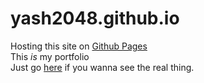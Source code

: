 # yash2048.github.io
Hosting this site on [Github Pages](https://pages.github.com/)\
This *is* my portfolio \
Just go [here](https://yash2048.github.io/src/pages/cli.html) if you wanna see the real thing.